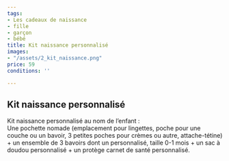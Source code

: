 ```yaml
---
tags:
- Les cadeaux de naissance
- fille
- garçon
- bébé
title: Kit naissance personnalisé
images:
- "/assets/2_kit_naissance.png"
price: 59
conditions: ''

---
```

## Kit naissance personnalisé

Kit naissance personnalisé au nom de l’enfant :   
Une pochette nomade (emplacement pour lingettes, poche pour une couche ou un bavoir, 3 petites poches pour crèmes ou autre, attache-tétine) + un ensemble de 3 bavoirs dont un personnalisé, taille 0-1 mois + un sac à doudou personnalisé + un protège carnet de santé personnalisé.